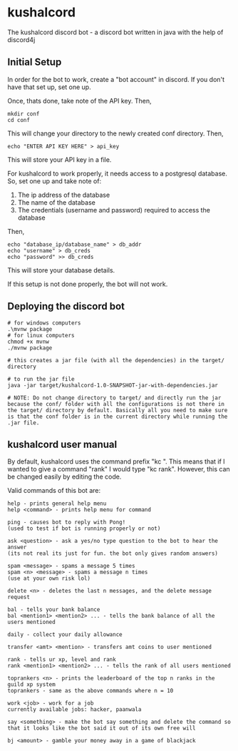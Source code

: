 # kushalcord

The kushalcord discord bot - a discord bot written in java with the help of discord4j

## Initial Setup

In order for the bot to work, create a "bot account" in discord.
If you don't have that set up, set one up.

Once, thats done, take note of the API key. Then, 
```
mkdir conf
cd conf
```
This will change your directory to the newly created conf directory.
Then,
```
echo "ENTER API KEY HERE" > api_key
```
This will store your API key in a file.

For kushalcord to work properly, it needs access to a postgresql database. So, set one up and take note of:
1) The ip address of the database
2) The name of the database
3) The credentials (username and password) required to access the database

Then,
```
echo "database_ip/database_name" > db_addr
echo "username" > db_creds
echo "password" >> db_creds
```
This will store your database details.

If this setup is not done properly, the bot will not work.

## Deploying the discord bot

```
# for windows computers
.\mvnw package
# for linux computers
chmod +x mvnw
./mvnw package

# this creates a jar file (with all the dependencies) in the target/ directory

# to run the jar file
java -jar target/kushalcord-1.0-SNAPSHOT-jar-with-dependencies.jar

# NOTE: Do not change directory to target/ and directly run the jar because the conf/ folder with all the configurations is not there in the target/ directory by default. Basically all you need to make sure is that the conf folder is in the current directory while running the .jar file.
```

## kushalcord user manual

By default, kushalcord uses the command prefix "kc ". This means that if I wanted to give a command "rank" I would type "kc rank". However, this can be changed easily by editing the code.

Valid commands of this bot are:

```
help - prints general help menu
help <command> - prints help menu for command

ping - causes bot to reply with Pong!
(used to test if bot is running properly or not)

ask <question> - ask a yes/no type question to the bot to hear the answer
(its not real its just for fun. the bot only gives random answers)

spam <message> - spams a message 5 times
spam <n> <message> - spams a message n times
(use at your own risk lol)

delete <n> - deletes the last n messages, and the delete message request

bal - tells your bank balance
bal <mention1> <mention2> ... - tells the bank balance of all the users mentioned

daily - collect your daily allowance

transfer <amt> <mention> - transfers amt coins to user mentioned

rank - tells ur xp, level and rank
rank <mention1> <mention2> ... - tells the rank of all users mentioned

toprankers <n> - prints the leaderboard of the top n ranks in the guild xp system
toprankers - same as the above commands where n = 10

work <job> - work for a job
currently available jobs: hacker, paanwala

say <something> - make the bot say something and delete the command so that it looks like the bot said it out of its own free will

bj <amount> - gamble your money away in a game of blackjack
```